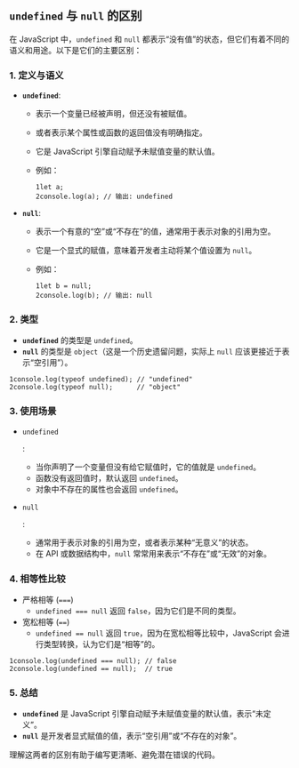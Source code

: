 ## ``undefined`` 与 ``null`` 的区别

在 JavaScript 中，`undefined` 和 `null` 都表示“没有值”的状态，但它们有着不同的语义和用途。以下是它们的主要区别：

### 1. **定义与语义**

- **`undefined`**:

  - 表示一个变量已经被声明，但还没有被赋值。

  - 或者表示某个属性或函数的返回值没有明确指定。

  - 它是 JavaScript 引擎自动赋予未赋值变量的默认值。

  - 例如：

    ```
    1let a;
    2console.log(a); // 输出: undefined
    ```

- **`null`**:

  - 表示一个有意的“空”或“不存在”的值，通常用于表示对象的引用为空。

  - 它是一个显式的赋值，意味着开发者主动将某个值设置为 `null`。

  - 例如：

    ```
    1let b = null;
    2console.log(b); // 输出: null
    ```

### 2. **类型**

- **`undefined`** 的类型是 `undefined`。
- **`null`** 的类型是 `object`（这是一个历史遗留问题，实际上 `null` 应该更接近于表示“空引用”）。

```
1console.log(typeof undefined); // "undefined"
2console.log(typeof null);      // "object"
```

### 3. **使用场景**

- `undefined`

  :

  - 当你声明了一个变量但没有给它赋值时，它的值就是 `undefined`。
  - 函数没有返回值时，默认返回 `undefined`。
  - 对象中不存在的属性也会返回 `undefined`。

- `null`

  :

  - 通常用于表示对象的引用为空，或者表示某种“无意义”的状态。
  - 在 API 或数据结构中，`null` 常常用来表示“不存在”或“无效”的对象。

### 4. **相等性比较**

- 严格相等 (`===`)
  - `undefined === null` 返回 `false`，因为它们是不同的类型。
- 宽松相等 (`==`)
  - `undefined == null` 返回 `true`，因为在宽松相等比较中，JavaScript 会进行类型转换，认为它们是“相等”的。

```
1console.log(undefined === null); // false
2console.log(undefined == null);  // true
```

### 5. **总结**

- **`undefined`** 是 JavaScript 引擎自动赋予未赋值变量的默认值，表示“未定义”。
- **`null`** 是开发者显式赋值的值，表示“空引用”或“不存在的对象”。

理解这两者的区别有助于编写更清晰、避免潜在错误的代码。